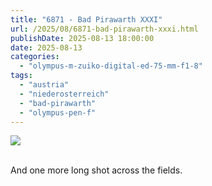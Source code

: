 ```yaml
---
title: "6871 - Bad Pirawarth XXXI"
url: /2025/08/6871-bad-pirawarth-xxxi.html
publishDate: 2025-08-13 18:00:00
date: 2025-08-13
categories:
  - "olympus-m-zuiko-digital-ed-75-mm-f1-8"
tags:
  - "austria"
  - "niederosterreich"
  - "bad-pirawarth"
  - "olympus-pen-f"
---
```

<div class="container">
<div class="center"><a target="_blank" href="https://d25zfm9zpd7gm5.cloudfront.net/1200x1200/2021/20210307_161136_lr.jpg"><img class="webfeedsFeaturedVisual" src="https://d25zfm9zpd7gm5.cloudfront.net/0600x0600/2021/20210307_161136_lr.jpg" /></a></div>
</div>
<br />

And one more long shot across the fields.
